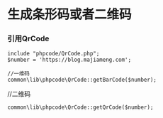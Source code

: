 # 生成条形码或者二维码


### 引用QrCode
```
include "phpcode/QrCode.php";
$number = 'https://blog.majiameng.com';
```

```
//一维码
common\lib\phpcode\QrCode::getBarCode($number);
```
//二维码
```
common\lib\phpcode\QrCode::getQrCode($number);
```